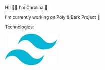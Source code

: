 HI! 👋🏻 I'm Carolina 🤠

I'm currently working on Poly & Bark Project 💛 

Technologies:

![Tailwindcss](tailwind.png)
<!---
carolinaegithub/carolinaegithub is a ✨ special ✨ repository because its `README.md` (this file) appears on your GitHub profile.
You can click the Preview link to take a look at your changes.
--->
